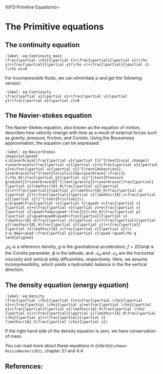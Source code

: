 (GFD:Primitive Equations)=
# The Primitive equations

## The continuity equation

```{math}
:label: eq:Continuity_main
\frac{\partial \rho}{\partial t}+\frac{\partial}{\partial x}(\rho u)+\frac{\partial}{\partial y}(\rho v)+\frac{\partial}{\partial z}(\rho w)=0
```

For incompressible fluids, we can eliminitate $\rho$ and get the following version:

```{math}
:label: eq:Continuity
\frac{\partial u}{\partial x}+\frac{\partial v}{\partial y}+\frac{\partial w}{\partial z}=0
```

## The Navier-stokes equation
The Navier-Stokes equation, also known as the equation of motion, describes how velocity change with time as a result of external forces such as gravity, pressure, friction, and Coriolis. Using the Boussinesq approximation, the equation can be expressed:

```{math}
:label: eq:NavierStokes
\begin{aligned}
x:&\overbrace{\frac{\partial u}{\partial t}}^{\text{Local change}}
+\overbrace{u\frac{\partial u}{\partial x}+v\frac{\partial u}{\partial y}+w\frac{\partial u}{\partial z}}^{\text{Advection}}-\overbrace{fv}^{\text{Coriolis}}&&=\overbrace{-\frac{1}{\rho_0}\frac{\partial p}{\partial x}}^{\text{Pressure gradient}}+\overbrace{0}^{\text{gravity}}+\overbrace{\frac{\partial}{\partial x}(\mathscr{A}_H\frac{\partial u}{\partial x})z+\frac{\partial}{\partial y}(\mathscr{A}_H\frac{\partial u}{\partial y})+\frac{\partial}{\partial z}(\mathscr{A}_v\frac{\partial u}{\partial z})}^{\text{Friction}}\\
y:&\quad\frac{\partial v}{\partial t}\quad+ u\frac{\partial v}{\partial x}+v\frac{\partial v}{\partial y}+w\frac{\partial v}{\partial z}\quad+fu&&=\quad-\frac{1}{\rho_0}\frac{\partial p}{\partial y}\quad+quad0\quad+\frac{\partial}{\partial x}(\mathscr{A}_H\frac{\partial v}{\partial x})+\frac{\partial}{\partial y}(\mathscr{A}_H\frac{\partial v}{\partial y})+\frac{\partial}{\partial z}(\mathscr{A}_v\frac{\partial v}{\partial z})\\
z:& 0&&=\quad-\frac{\partial p}{\partial z}\quad-\quad\rho g
\end{aligned} 
```

,$\rho_0$ is a reference density, $g$ is the gravitational acceleration, $f=2\Omega sin\phi$ is the Coriolis parameter, $\phi$ is the latitude, and $\mathscr{A}_H$ and $\mathscr{A}_V$ are the horizontal viscosity and vertical eddy diffusivities, respectively. Here, we assume incompressibility, which yields a hydrostatic balance in the the vertical direction.



## The density equation (energy equation)
```{math}
:label: eq:Density
\frac{\partial \rho}{\partial t}+u\frac{\partial \rho}{\partial x}+v\frac{\partial \rho}{\partial y}+w\frac{\partial \rho}{\partial z}=\frac{\partial}{\partial x}(\mathscr{A}_H\frac{\partial \rho}{\partial x})+\frac{\partial}{\partial y}(\mathscr{A}_H\frac{\partial \rho}{\partial y})+\frac{\partial}{\partial z}(\mathscr{A}_V\frac{\partial \rho}{\partial z})
```

If the right hand side of the density equation is zero, we have conservation of mass.

You can read more about these equations in {cite:ts}`Cushman-RoisinBeckers2011`, chapter 3.1 and 4.4

## References:

```{bibliography}
```



